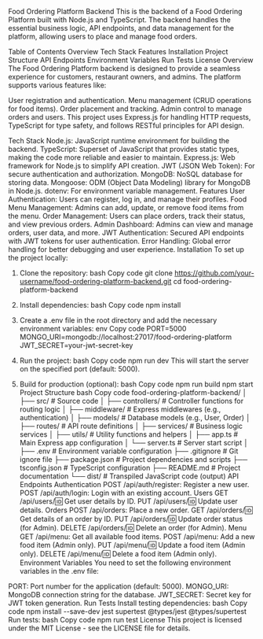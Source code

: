 Food Ordering Platform Backend
This is the backend of a Food Ordering Platform built with Node.js and TypeScript. The backend handles the essential business logic, API endpoints, and data management for the platform, allowing users to place and manage food orders.

Table of Contents
Overview
Tech Stack
Features
Installation
Project Structure
API Endpoints
Environment Variables
Run Tests
License
Overview
The Food Ordering Platform backend is designed to provide a seamless experience for customers, restaurant owners, and admins. The platform supports various features like:

User registration and authentication.
Menu management (CRUD operations for food items).
Order placement and tracking.
Admin control to manage orders and users.
This project uses Express.js for handling HTTP requests, TypeScript for type safety, and follows RESTful principles for API design.

Tech Stack
Node.js: JavaScript runtime environment for building the backend.
TypeScript: Superset of JavaScript that provides static types, making the code more reliable and easier to maintain.
Express.js: Web framework for Node.js to simplify API creation.
JWT (JSON Web Token): For secure authentication and authorization.
MongoDB: NoSQL database for storing data.
Mongoose: ODM (Object Data Modeling) library for MongoDB in Node.js.
dotenv: For environment variable management.
Features
User Authentication: Users can register, log in, and manage their profiles.
Food Menu Management: Admins can add, update, or remove food items from the menu.
Order Management: Users can place orders, track their status, and view previous orders.
Admin Dashboard: Admins can view and manage orders, user data, and more.
JWT Authentication: Secured API endpoints with JWT tokens for user authentication.
Error Handling: Global error handling for better debugging and user experience.
Installation
To set up the project locally:

1. Clone the repository:
bash
Copy code
git clone https://github.com/your-username/food-ordering-platform-backend.git
cd food-ordering-platform-backend
2. Install dependencies:
bash
Copy code
npm install
3. Create a .env file in the root directory and add the necessary environment variables:
env
Copy code
PORT=5000
MONGO_URI=mongodb://localhost:27017/food-ordering-platform
JWT_SECRET=your-jwt-secret-key
4. Run the project:
bash
Copy code
npm run dev
This will start the server on the specified port (default: 5000).

5. Build for production (optional):
bash
Copy code
npm run build
npm start
Project Structure
bash
Copy code
food-ordering-platform-backend/
│
├── src/                      # Source code
│   ├── controllers/          # Controller functions for routing logic
│   ├── middleware/           # Express middlewares (e.g., authentication)
│   ├── models/               # Database models (e.g., User, Order)
│   ├── routes/               # API route definitions
│   ├── services/             # Business logic services
│   ├── utils/                # Utility functions and helpers
│   ├── app.ts                # Main Express app configuration
│   └── server.ts             # Server start script
│
├── .env                      # Environment variable configuration
├── .gitignore                # Git ignore file
├── package.json              # Project dependencies and scripts
├── tsconfig.json             # TypeScript configuration
├── README.md                 # Project documentation
└── dist/                     # Transpiled JavaScript code (output)
API Endpoints
Authentication
POST /api/auth/register: Register a new user.
POST /api/auth/login: Login with an existing account.
Users
GET /api/users/:id: Get user details by ID.
PUT /api/users/:id: Update user details.
Orders
POST /api/orders: Place a new order.
GET /api/orders/:id: Get details of an order by ID.
PUT /api/orders/:id: Update order status (for Admin).
DELETE /api/orders/:id: Delete an order (for Admin).
Menu
GET /api/menu: Get all available food items.
POST /api/menu: Add a new food item (Admin only).
PUT /api/menu/:id: Update a food item (Admin only).
DELETE /api/menu/:id: Delete a food item (Admin only).
Environment Variables
You need to set the following environment variables in the .env file:

PORT: Port number for the application (default: 5000).
MONGO_URI: MongoDB connection string for the database.
JWT_SECRET: Secret key for JWT token generation.
Run Tests
Install testing dependencies:
bash
Copy code
npm install --save-dev jest supertest @types/jest @types/supertest
Run tests:
bash
Copy code
npm run test
License
This project is licensed under the MIT License - see the LICENSE file for details.


